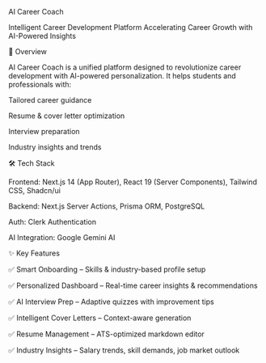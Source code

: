 AI Career Coach

Intelligent Career Development Platform
Accelerating Career Growth with AI-Powered Insights

🚀 Overview

AI Career Coach is a unified platform designed to revolutionize career development with AI-powered personalization. It helps students and professionals with:

Tailored career guidance

Resume & cover letter optimization

Interview preparation

Industry insights and trends

🛠️ Tech Stack

Frontend: Next.js 14 (App Router), React 19 (Server Components), Tailwind CSS, Shadcn/ui

Backend: Next.js Server Actions, Prisma ORM, PostgreSQL

Auth: Clerk Authentication

AI Integration: Google Gemini AI

✨ Key Features

✅ Smart Onboarding – Skills & industry-based profile setup

✅ Personalized Dashboard – Real-time career insights & recommendations

✅ AI Interview Prep – Adaptive quizzes with improvement tips

✅ Intelligent Cover Letters – Context-aware generation

✅ Resume Management – ATS-optimized markdown editor

✅ Industry Insights – Salary trends, skill demands, job market outlook
